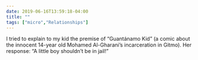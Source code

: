 ```yaml
---
date: 2019-06-16T13:59:18-04:00
title: ""
tags: ["micro","Relationships"]
---
```

I tried to explain to my kid the premise of “Guantánamo Kid” (a comic about the innocent 14-year old Mohamed Al-Gharani’s incarceration in Gitmo). Her response: “A little boy shouldn’t be in jail!”
